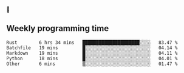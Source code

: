 🐸

## Weekly programming time
<!--START_SECTION:waka-->

```text
Rust        6 hrs 34 mins   █████████████████████░░░░   83.47 %
Batchfile   19 mins         █░░░░░░░░░░░░░░░░░░░░░░░░   04.14 %
Markdown    19 mins         █░░░░░░░░░░░░░░░░░░░░░░░░   04.11 %
Python      18 mins         █░░░░░░░░░░░░░░░░░░░░░░░░   04.01 %
Other       6 mins          ▒░░░░░░░░░░░░░░░░░░░░░░░░   01.47 %
```

<!--END_SECTION:waka-->
